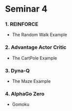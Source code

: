# Seminar 4

### 1. REINFORCE
* The Random Walk Example

### 2. Advantage Actor Critic
* The CartPole Example

### 3. Dyna-Q
* The Maze Example

### 4. AlphaGo Zero
* Gomoku
